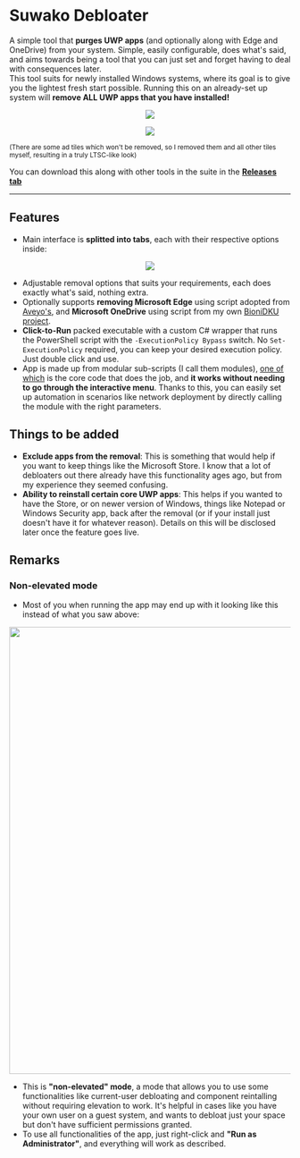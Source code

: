 # Suwako Debloater
A simple tool that **purges UWP apps** (and optionally along with Edge and OneDrive) from your system. Simple, easily configurable, does what's said, and aims towards being a tool that you can just set and forget having to deal with consequences later.  
This tool suits for newly installed Windows systems, where its goal is to give you the lightest fresh start possible. Running this on an already-set up system will **remove ALL UWP apps that you have installed!**

<p align=center><img src="https://github.com/user-attachments/assets/8bbf1bc7-a48f-40f3-94f7-44ac5d96b5d3"></p>

<p align=center><img src="https://github.com/user-attachments/assets/c152320f-a633-4b20-9012-ebbb38d7541f"></p>  
<sup>(There are some ad tiles which won't be removed, so I removed them and all other tiles myself, resulting in a truly LTSC-like look)</sup>

You can download this along with other tools in the suite in the [**Releases tab**](https://github.com/Bionic-OSE/Suwako-WinUtils/releases/latest)

---

## Features 
- Main interface is **splitted into tabs**, each with their respective options inside:
<p align=center><img src="https://github.com/user-attachments/assets/56f86d29-c7d6-494e-912e-1841f06fe1bc"></p> 

- Adjustable removal options that suits your requirements, each does exactly what's said, nothing extra. 
- Optionally supports **removing Microsoft Edge** using script adopted from [Aveyo's](https://github.com/AveYo/fox/blob/main/Edge_Removal.bat), and **Microsoft OneDrive** using script from my own [BioniDKU project](https://github.com/Bionic-OSE/BioniDKU/blob/main/modules/removal/removeonedrive.ps1). 
- **Click-to-Run** packed executable with a custom C# wrapper that runs the PowerShell script with the `-ExecutionPolicy Bypass` switch. No `Set-ExecutionPolicy` required, you can keep your desired execution policy. Just double click and use. 
- App is made up from modular sub-scripts (I call them modules), [one of which](https://github.com/Bionic-OSE/Suwako-WinUtils/blob/main/SuwakoDebloater/Modules/Debloater.ps1) is the core code that does the job, and **it works without needing to go through the interactive menu**. Thanks to this, you can easily set up automation in scenarios like network deployment by directly calling the module with the right parameters.

## Things to be added 
- **Exclude apps from the removal**: This is something that would help if you want to keep things like the Microsoft Store. I know that a lot of debloaters out there already have this functionality ages ago, but from my experience they seemed confusing.
- **Ability to reinstall certain core UWP apps**: This helps if you wanted to have the Store, or on newer version of Windows, things like Notepad or Windows Security app, back after the removal (or if your install just doesn't have it for whatever reason). Details on this will be disclosed later once the feature goes live.

## Remarks
### Non-elevated mode
- Most of you when running the app may end up with it looking like this instead of what you saw above:
<p align=center><img src="https://github.com/user-attachments/assets/58e30cc9-cda7-46f0-8377-55de971d621a" width="800"></p>

- This is **"non-elevated" mode**, a mode that allows you to use some functionalities like current-user debloating and component reintalling without requiring elevation to work. It's helpful in cases like you have your own user on a guest system, and wants to debloat just your space but don't have sufficient permissions granted. 
- To use all functionalities of the app, just right-click and **"Run as Administrator"**, and everything will work as described. 
